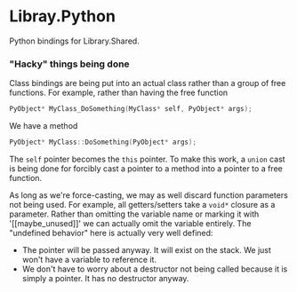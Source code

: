 # Libray.Python

Python bindings for Library.Shared.

### "Hacky" things being done
Class bindings are being put into an actual class rather than a group of free functions. For example, rather than having the free function
```c++
PyObject* MyClass_DoSomething(MyClass* self, PyObject* args);
```
We have a method
```c++
PyObject* MyClass::DoSomething(PyObject* args);
```

The `self` pointer becomes the `this` pointer. To make this work, a `union` cast is being done for forcibly cast a pointer to a method into a pointer to a free function.

As long as we're force-casting, we may as well discard function parameters not being used. For example, all getters/setters take a `void*` closure as a parameter. Rather than omitting the variable name or marking it with '[[maybe_unused]]' we can actually omit the variable entirely. The "undefined behavior" here is actually very well defined:
- The pointer will be passed anyway. It will exist on the stack. We just won't have a variable to reference it.
- We don't have to worry about a destructor not being called because it is simply a pointer. It has no destructor anyway.
